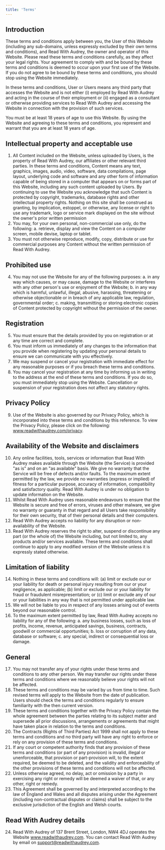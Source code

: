 ```yaml
---
title: 'Terms'
---
```


## Introduction

These terms and conditions apply between you, the User of this Website (including any sub-domains, unless expressly excluded by their own terms and conditions), and Read With Audrey, the owner and operator of this Website. Please read these terms and conditions carefully, as they affect your legal rights. Your agreement to comply with and be bound by these terms and conditions is deemed to occur upon your first use of the Website. If you do not agree to be bound by these terms and conditions, you should stop using the Website immediately.

In these terms and conditions, User or Users means any third party that accesses the Website and is not either (i) employed by Read With Audrey and acting in the course of their employment or (ii) engaged as a consultant or otherwise providing services to Read With Audrey and accessing the Website in connection with the provision of such services.

You must be at least 18 years of age to use this Website. By using the Website and agreeing to these terms and conditions, you represent and warrant that you are at least 18 years of age.

## Intellectual property and acceptable use

1.  All Content included on the Website, unless uploaded by Users, is the property of Read With Audrey, our affiliates or other relevant third parties. In these terms and conditions, Content means any text, graphics, images, audio, video, software, data compilations, page layout, underlying code and software and any other form of information capable of being stored in a computer that appears on or forms part of this Website, including any such content uploaded by Users. By continuing to use the Website you acknowledge that such Content is protected by copyright, trademarks, database rights and other intellectual property rights. Nothing on this site shall be construed as granting, by implication, estoppel, or otherwise, any license or right to use any trademark, logo or service mark displayed on the site without the owner's prior written permission
2.  You may, for your own personal, non-commercial use only, do the following:
    a. retrieve, display and view the Content on a computer screen, mobile devise, laptop or tablet.
3.  You must not otherwise reproduce, modify, copy, distribute or use for commercial purposes any Content without the written permission of Read With Audrey.

## Prohibited use

4.  You may not use the Website for any of the following purposes:
    a. in any way which causes, or may cause, damage to the Website or interferes with any other person's use or enjoyment of the Website;
    b. in any way which is harmful, unlawful, illegal, abusive, harassing, threatening or otherwise objectionable or in breach of any applicable law, regulation, governmental order;
    c. making, transmitting or storing electronic copies of Content protected by copyright without the permission of the owner.

## Registration

5.  You must ensure that the details provided by you on registration or at any time are correct and complete.
6.  You must inform us immediately of any changes to the information that you provide when registering by updating your personal details to ensure we can communicate with you effectively.
7.  We may suspend or cancel your registration with immediate effect for any reasonable purposes or if you breach these terms and conditions.
8.  You may cancel your registration at any time by informing us in writing to the address at the end of these terms and conditions. If you do so, you must immediately stop using the Website. Cancellation or suspension of your registration does not affect any statutory rights.

## Privacy Policy

9.  Use of the Website is also governed by our Privacy Policy, which is incorporated into these terms and conditions by this reference. To view the Privacy Policy, please click on the following: www.readwithaudrey.com/privacy.

## Availability of the Website and disclaimers

10. Any online facilities, tools, services or information that Read With Audrey makes available through the Website (the Service) is provided "as is" and on an "as available" basis. We give no warranty that the Service will be free of defects and/or faults. To the maximum extent permitted by the law, we provide no warranties (express or implied) of fitness for a particular purpose, accuracy of information, compatibility and satisfactory quality. Read With Audrey is under no obligation to update information on the Website.
11. Whilst Read With Audrey uses reasonable endeavours to ensure that the Website is secure and free of errors, viruses and other malware, we give no warranty or guaranty in that regard and all Users take responsibility for their own security, that of their personal details and their computers.
12. Read With Audrey accepts no liability for any disruption or non-availability of the Website.
13. Read With Audrey reserves the right to alter, suspend or discontinue any part (or the whole of) the Website including, but not limited to, any products and/or services available. These terms and conditions shall continue to apply to any modified version of the Website unless it is expressly stated otherwise.

## Limitation of liability

14. Nothing in these terms and conditions will: (a) limit or exclude our or your liability for death or personal injury resulting from our or your negligence, as applicable; (b) limit or exclude our or your liability for fraud or fraudulent misrepresentation; or (c) limit or exclude any of our or your liabilities in any way that is not permitted under applicable law.
15. We will not be liable to you in respect of any losses arising out of events beyond our reasonable control.
16. To the maximum extent permitted by law, Read With Audrey accepts no liability for any of the following:
    a. any business losses, such as loss of profits, income, revenue, anticipated savings, business, contracts, goodwill or commercial opportunities;
    b. loss or corruption of any data, database or software;
    c. any special, indirect or consequential loss or damage.

## General

17. You may not transfer any of your rights under these terms and conditions to any other person. We may transfer our rights under these terms and conditions where we reasonably believe your rights will not be affected.
18. These terms and conditions may be varied by us from time to time. Such revised terms will apply to the Website from the date of publication. Users should check the terms and conditions regularly to ensure familiarity with the then current version.
19. These terms and conditions together with the Privacy Policy contain the whole agreement between the parties relating to its subject matter and supersede all prior discussions, arrangements or agreements that might have taken place in relation to the terms and conditions.
20. The Contracts (Rights of Third Parties) Act 1999 shall not apply to these terms and conditions and no third party will have any right to enforce or rely on any provision of these terms and conditions.
21. If any court or competent authority finds that any provision of these terms and conditions (or part of any provision) is invalid, illegal or unenforceable, that provision or part-provision will, to the extent required, be deemed to be deleted, and the validity and enforceability of the other provisions of these terms and conditions will not be affected.
22. Unless otherwise agreed, no delay, act or omission by a party in exercising any right or remedy will be deemed a waiver of that, or any other, right or remedy.
23. This Agreement shall be governed by and interpreted according to the law of England and Wales and all disputes arising under the Agreement (including non-contractual disputes or claims) shall be subject to the exclusive jurisdiction of the English and Welsh courts.

## Read With Audrey details

24. Read With Audrey of 137 Brent Street, London, NW4 4DJ operates the Website www.readwithaudrey.com.
    You can contact Read With Audrey by email on support@readwithaudrey.com.
